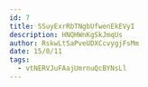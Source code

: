 ```yaml
---
id: 7
title: SSuyExrRbTNgbUfwenEkEVyI
description: HNQHWnKgSkJmqUs
author: RskwLtSaPveUDXCcvygjFsMm
date: 15/0/11
tags:
  - vtNERVJuFAajUmrnuQcBYNsLl
---
```

